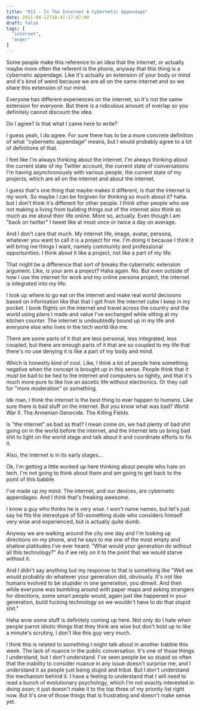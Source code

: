 ```yaml
---
title: "013 - Is The Internet A Cybernetic Appendage"
date: 2021-04-12T10:47:17-07:00
draft: false
tags: [
  "internet",
  "anger"
]
---
```


Some people make this reference to an idea that the internet, or
actually maybe more often the referent is the phone, anyway that this
thing is a cybernetic appendage. Like it's actually an extension of
your body or mind and it's kind of weird because we are all on the
same internet and so we share this extension of our mind.

Everyone has different experiences on the internet, so it's not the
same extension for everyone. But there is a ridiculous amount of
overlap so you definitely cannot discount the idea.

Do I agree? Is that what I came here to write?

I guess yeah, I do agree. For sure there has to be a more concrete
definition of what "cybernetic appendage" means, but I would probably
agree to a lot of definitions of that.

I feel like I'm always thinking about the internet. I'm always
thinking about the current state of my Twitter account, the current
state of conversations I'm having asynchronously with various people,
the current state of my projects, which are all on the internet and
about the internet.

I guess that's one thing that maybe makes it different, is that the
internet is my work. So maybe I can be forgiven for thinking so much
about it? haha. but I don't think it's different for other people. I
think other people who are not making a living from building things
out of the internet also think as much as me about their life
online. More so, actually. Even though I am "back on twitter" I tweet
like at most once or twice a day on average.

And I don't care that much. My internet life, image, avatar, persona,
whatever you want to call it is a project for me. I'm doing it because
I think it will bring me things I want, namely community and
professional opportunities. I think about it like a project, not like
a part of my life.

That might be a difference that sort of breaks the cybernetic
extension argument. Like, is your arm a project? Haha again. No. But
even outside of how I use the internet for work and my online persona
project, the internet is integrated into my life.

I look up where to go eat on the internet and make real world
decisions based on information like that that I got from the internet
cube I keep in my pocket. I book flights on the internet and travel
across the country and the world using plans I made and value I've
exchanged while sitting at my kitchen counter. The internet is
undoubtedly bound up in my life and everyone else who lives in the
tech world like me.

There are some parts of it that are less personal, less integrated,
less coupled, but there are enough parts of it that are so coupled to
my life that there's no use denying it is like a part of my body and
mind.

Which is honestly kind of cool. Like, I think a lot of people here
something negative when the concept is brought up in this
sense. People think that it must be bad to be tied to the internet and
computers so tightly, and that it's much more pure to like live an
ascetic life without electronics. Or they call for "more moderation"
or something.

Idk man, I think the internet is the best thing to ever happen to
humans. Like sure there is bad stuff on the internet. But you know
what was bad? World War II. The Armenian Genocide. The Killing Fields.

Is "the internet" as bad as that? I mean come on, we had plenty of bad
shit going on in the world before the internet, and the internet lets
us bring bad shit to light on the world stage and talk about it and
coordinate efforts to fix it.

Also, the internet is in its early stages...

Ok, I'm getting a little worked up here thinking about people who hate
on tech. I'm not going to think about them and am going to get back to
the point of this babble.

I've made up my mind. The internet, and our devices, are cybernetic
appendages. And I think that's freaking awesome.

I know a guy who thinks he is very wise. I won't name names, but let's
just say he fits the stereotype of 50-something dude who considers
himself very wise and experienced, but is actually quite dumb.

Anyway we are walking around the city one day and I'm looking up
directions on my phone, and he says to me one of the most empty and
shallow platitudes I've ever heard: "What would your generation do
without all this technology?" As if we rely on it to the point that we
would starve without it.

And I didn't say anything but my response to that is something like
"Well we would probably do whatever your generation did,
obviously. It's not like humans evolved to be stupider in one
generation, you dimwit. And then while everyone was bumbling around
with paper maps and asking strangers for directions, some smart people
would, again just like happened in your generation, build fucking
technology so we wouldn't have to do that stupid shit."

Haha wow some stuff is definitely coming up here. Not only do I hate
when people parrot idiotic things that they think are wise but don't
hold up to like a minute's scrutiny, I don't like this guy very much.

I think this is related to something I might talk about in another
babble this week. The lack of nuance in the public conversation. It's
one of those things I understand, but I don't understand. I've seen
people be so stupid so often that the inability to consider nuance in
any issue doesn't surprise me, and I understand it as people just
being stupid and tribal. But I don't understand the mechanism behind
it. I have a feeling to understand that I will need to read a bunch of
evolutionary psychology, which I'm not exactly interested in doing
soon; it just doesn't make it to the top three of my priority list
right now. But it's one of those things that is frustrating and
doesn't make sense yet.

